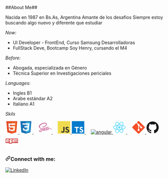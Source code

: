 ##About Me##

Nacida en 1987 en Bs.As, Argentina
Amante de los desafios
Siempre estoy buscando algo nuevo y diferente que estudiar  

*Now:* 
- UI Developer - FrontEnd, Curso Samsung Desarrolladoras 
- FullStack Deve, Bootcamp Soy Henry, cursando el M4 

*Before:* 
- Abogada, especializada en Género
- Técnica Superior en Investigaciones periciales  

*Languages:*
- Ingles B1
- Arabe estándar A2
- Italiano A1

*Skils*

<a href="https://www.w3.org/html/" rel="nofollow"> <img src="https://raw.githubusercontent.com/devicons/devicon/master/icons/html5/html5-original.svg" alt="html5" width="40" height="40" style="max-width: 100%;"> </a>
<a href="https://www.w3schools.com/css/" rel="nofollow"> <img src="https://raw.githubusercontent.com/devicons/devicon/master/icons/css3/css3-original.svg" alt="css3" width="40" height="40" style="max-width: 100%;"> </a>
&nbsp; &nbsp;
<a href="https://sass-lang.com/" rel="nofollow"> <img src="https://raw.githubusercontent.com/devicons/devicon/master/icons/sass/sass-original.svg" alt="sass" width="40" height="40" style="max-width: 100%;"> </a>
&nbsp; &nbsp;
<a href="https://developer.mozilla.org/en-US/docs/Web/JavaScript" rel="nofollow"> <img src="https://raw.githubusercontent.com/devicons/devicon/master/icons/javascript/javascript-original.svg" alt="javascript" width="40" height="40" style="max-width: 100%;"> </a>
<a href="https://www.typescriptlang.org/" rel="nofollow"> <img src="https://raw.githubusercontent.com/devicons/devicon/master/icons/typescript/typescript-original.svg" alt="typescript" width="40" height="40" style="max-width: 100%;"> 
</a>
&nbsp; &nbsp;
<a href="https://angular.io/" rel="nofollow">  <img src="https://cdn.jsdelivr.net/gh/devicons/devicon/icons/angularjs/angularjs-original.svg" 
alt="angular" width="40" height="40" style="max-width: 100%;"> </a>
<a href="https://reactjs.org//" rel="nofollow"> <img src="https://raw.githubusercontent.com/devicons/devicon/master/icons/react/react-original.svg" alt="react" width="40" height="40" style="max-width: 100%;"> 
</a>
&nbsp; &nbsp;
<a href="https://git-scm.com/" rel="nofollow"> <img src="https://github.com/devicons/devicon/raw/master/icons/git/git-original.svg" alt="git" width="40" 
height="40" style="max-width: 100%;"> </a>
<a href="https://github.com/about"> 
 <img src="https://raw.githubusercontent.com/devicons/devicon/master/icons/github/github-original.svg" alt="github" width="40" height="40" style="max-width: 100%;"> </a>
<a href="https://www.npmjs.com/" rel="nofollow"> <img src="https://github.com/devicons/devicon/raw/master/icons/npm/npm-original-wordmark.svg" alt="npm" width="40" height="40" style="max-width: 100%;"> </a>



<h3 dir="auto"><a id="user-content-connect-with-me" class="anchor" aria-hidden="true" href="#connect-with-me"><svg class="octicon octicon-link" viewBox="0 0 16 16" version="1.1" width="16" height="16" aria-hidden="true"><path fill-rule="evenodd" d="M7.775 3.275a.75.75 0 001.06 1.06l1.25-1.25a2 2 0 112.83 2.83l-2.5 2.5a2 2 0 01-2.83 0 .75.75 0 00-1.06 1.06 3.5 3.5 0 004.95 0l2.5-2.5a3.5 3.5 0 00-4.95-4.95l-1.25 1.25zm-4.69 9.64a2 2 0 010-2.83l2.5-2.5a2 2 0 012.83 0 .75.75 0 001.06-1.06 3.5 3.5 0 00-4.95 0l-2.5 2.5a3.5 3.5 0 004.95 4.95l1.25-1.25a.75.75 0 00-1.06-1.06l-1.25 1.25a2 2 0 01-2.83 0z"></path></svg></a>Connect with me:</h3>

<p dir="auto"><a href="https://www.linkedin.com/in/noedenisel/" rel="nofollow"><img alt="LinkedIn" src="https://camo.githubusercontent.com/a493f6833f99fb3c85788d6d9305e6b7a42b838e5ee5d138fd9a8214a7e77472/68747470733a2f2f696d672e736869656c64732e696f2f62616467652f6c696e6b6564696e2d2532333030373742352e7376673f267374796c653d666f722d7468652d6261646765266c6f676f3d6c696e6b6564696e266c6f676f436f6c6f723d7768697465" data-canonical-src="https://img.shields.io/badge/linkedin-%230077B5.svg?&amp;style=for-the-badge&amp;logo=linkedin&amp;logoColor=white" style="max-width: 100%;"></a>&nbsp;

<br><br>

